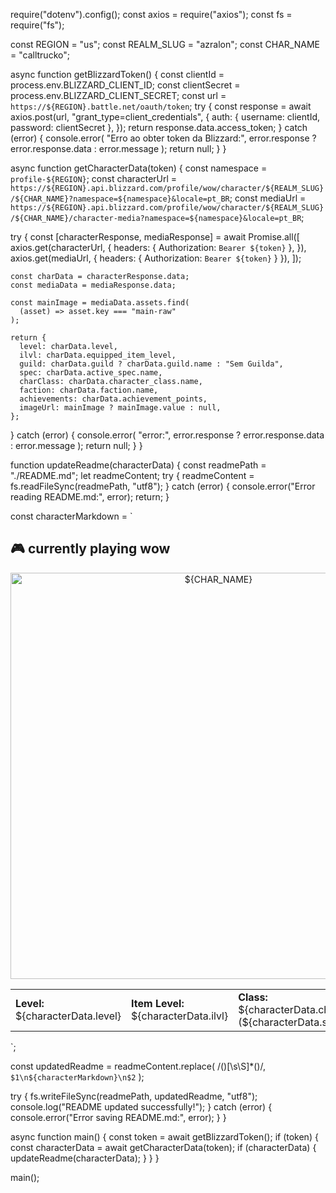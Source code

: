 require("dotenv").config();
const axios = require("axios");
const fs = require("fs");

const REGION = "us";
const REALM_SLUG = "azralon";
const CHAR_NAME = "calltrucko";

async function getBlizzardToken() {
  const clientId = process.env.BLIZZARD_CLIENT_ID;
  const clientSecret = process.env.BLIZZARD_CLIENT_SECRET;
  const url = `https://${REGION}.battle.net/oauth/token`;
  try {
    const response = await axios.post(url, "grant_type=client_credentials", {
      auth: { username: clientId, password: clientSecret },
    });
    return response.data.access_token;
  } catch (error) {
    console.error(
      "Erro ao obter token da Blizzard:",
      error.response ? error.response.data : error.message
    );
    return null;
  }
}

async function getCharacterData(token) {
  const namespace = `profile-${REGION}`;
  const characterUrl = `https://${REGION}.api.blizzard.com/profile/wow/character/${REALM_SLUG}/${CHAR_NAME}?namespace=${namespace}&locale=pt_BR`;
  const mediaUrl = `https://${REGION}.api.blizzard.com/profile/wow/character/${REALM_SLUG}/${CHAR_NAME}/character-media?namespace=${namespace}&locale=pt_BR`;

  try {
    const [characterResponse, mediaResponse] = await Promise.all([
      axios.get(characterUrl, {
        headers: { Authorization: `Bearer ${token}` },
      }),
      axios.get(mediaUrl, { headers: { Authorization: `Bearer ${token}` } }),
    ]);

    const charData = characterResponse.data;
    const mediaData = mediaResponse.data;

    const mainImage = mediaData.assets.find(
      (asset) => asset.key === "main-raw"
    );

    return {
      level: charData.level,
      ilvl: charData.equipped_item_level,
      guild: charData.guild ? charData.guild.name : "Sem Guilda",
      spec: charData.active_spec.name,
      charClass: charData.character_class.name,
      faction: charData.faction.name,
      achievements: charData.achievement_points,
      imageUrl: mainImage ? mainImage.value : null,
    };
  } catch (error) {
    console.error(
      "error:",
      error.response ? error.response.data : error.message
    );
    return null;
  }
}

function updateReadme(characterData) {
  const readmePath = "./README.md";
  let readmeContent;
  try {
    readmeContent = fs.readFileSync(readmePath, "utf8");
  } catch (error) {
    console.error("Error reading README.md:", error);
    return;
  }

  const characterMarkdown = `
## 🎮 currently playing wow
  <div align="center">
  <img src="${characterData.imageUrl}" alt="${CHAR_NAME}" width="650px" />
  <table >
    <tr>
      <td><strong>Level:</strong> ${characterData.level}</td>
      <td><strong>Item Level:</strong> ${characterData.ilvl}</td>
      <td><strong>Class:</strong> ${characterData.charClass} (${characterData.spec})</td>
    </tr>
  </table>
</div>
`;

  const updatedReadme = readmeContent.replace(
    /(<!-- WOW-STATUS-START -->)[\s\S]*(<!-- WOW-STATUS-END -->)/,
    `$1\n${characterMarkdown}\n$2`
  );

  try {
    fs.writeFileSync(readmePath, updatedReadme, "utf8");
    console.log("README updated successfully!");
  } catch (error) {
    console.error("Error saving README.md:", error);
  }
}

async function main() {
  const token = await getBlizzardToken();
  if (token) {
    const characterData = await getCharacterData(token);
    if (characterData) {
      updateReadme(characterData);
    }
  }
}

main();
